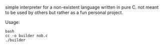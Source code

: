 simple interpreter for a non-existent language written in pure C. not meant to be used by others but rather as a fun personal project.

Usage:
```
bash
cc -o builder nob.c
./builder
```
